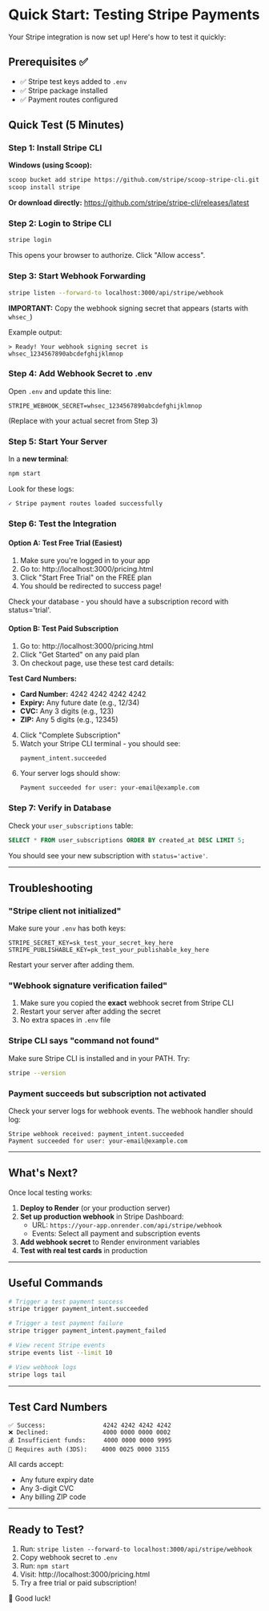 # Quick Start: Testing Stripe Payments

Your Stripe integration is now set up! Here's how to test it quickly:

## Prerequisites ✅

- ✅ Stripe test keys added to `.env`
- ✅ Stripe package installed
- ✅ Payment routes configured

## Quick Test (5 Minutes)

### Step 1: Install Stripe CLI

**Windows (using Scoop):**
```bash
scoop bucket add stripe https://github.com/stripe/scoop-stripe-cli.git
scoop install stripe
```

**Or download directly:**
https://github.com/stripe/stripe-cli/releases/latest

### Step 2: Login to Stripe CLI

```bash
stripe login
```

This opens your browser to authorize. Click "Allow access".

### Step 3: Start Webhook Forwarding

```bash
stripe listen --forward-to localhost:3000/api/stripe/webhook
```

**IMPORTANT:** Copy the webhook signing secret that appears (starts with `whsec_`)

Example output:
```
> Ready! Your webhook signing secret is whsec_1234567890abcdefghijklmnop
```

### Step 4: Add Webhook Secret to .env

Open `.env` and update this line:

```env
STRIPE_WEBHOOK_SECRET=whsec_1234567890abcdefghijklmnop
```

(Replace with your actual secret from Step 3)

### Step 5: Start Your Server

In a **new terminal**:

```bash
npm start
```

Look for these logs:
```
✓ Stripe payment routes loaded successfully
```

### Step 6: Test the Integration

#### Option A: Test Free Trial (Easiest)

1. Make sure you're logged in to your app
2. Go to: http://localhost:3000/pricing.html
3. Click "Start Free Trial" on the FREE plan
4. You should be redirected to success page!

Check your database - you should have a subscription record with status='trial'.

#### Option B: Test Paid Subscription

1. Go to: http://localhost:3000/pricing.html
2. Click "Get Started" on any paid plan
3. On checkout page, use these test card details:

**Test Card Numbers:**
- **Card Number:** 4242 4242 4242 4242
- **Expiry:** Any future date (e.g., 12/34)
- **CVC:** Any 3 digits (e.g., 123)
- **ZIP:** Any 5 digits (e.g., 12345)

4. Click "Complete Subscription"
5. Watch your Stripe CLI terminal - you should see:
   ```
   payment_intent.succeeded
   ```
6. Your server logs should show:
   ```
   Payment succeeded for user: your-email@example.com
   ```

### Step 7: Verify in Database

Check your `user_subscriptions` table:
```sql
SELECT * FROM user_subscriptions ORDER BY created_at DESC LIMIT 5;
```

You should see your new subscription with `status='active'`.

---

## Troubleshooting

### "Stripe client not initialized"

Make sure your `.env` has both keys:
```env
STRIPE_SECRET_KEY=sk_test_your_secret_key_here
STRIPE_PUBLISHABLE_KEY=pk_test_your_publishable_key_here
```

Restart your server after adding them.

### "Webhook signature verification failed"

1. Make sure you copied the **exact** webhook secret from Stripe CLI
2. Restart your server after adding the secret
3. No extra spaces in `.env` file

### Stripe CLI says "command not found"

Make sure Stripe CLI is installed and in your PATH. Try:
```bash
stripe --version
```

### Payment succeeds but subscription not activated

Check your server logs for webhook events. The webhook handler should log:
```
Stripe webhook received: payment_intent.succeeded
Payment succeeded for user: your-email@example.com
```

---

## What's Next?

Once local testing works:

1. **Deploy to Render** (or your production server)
2. **Set up production webhook** in Stripe Dashboard:
   - URL: `https://your-app.onrender.com/api/stripe/webhook`
   - Events: Select all payment and subscription events
3. **Add webhook secret** to Render environment variables
4. **Test with real test cards** in production

---

## Useful Commands

```bash
# Trigger a test payment success
stripe trigger payment_intent.succeeded

# Trigger a test payment failure
stripe trigger payment_intent.payment_failed

# View recent Stripe events
stripe events list --limit 10

# View webhook logs
stripe logs tail
```

---

## Test Card Numbers

```
✅ Success:                4242 4242 4242 4242
❌ Declined:               4000 0000 0000 0002
💰 Insufficient funds:     4000 0000 0000 9995
🔐 Requires auth (3DS):    4000 0025 0000 3155
```

All cards accept:
- Any future expiry date
- Any 3-digit CVC
- Any billing ZIP code

---

## Ready to Test?

1. Run: `stripe listen --forward-to localhost:3000/api/stripe/webhook`
2. Copy webhook secret to `.env`
3. Run: `npm start`
4. Visit: http://localhost:3000/pricing.html
5. Try a free trial or paid subscription!

🎉 Good luck!
